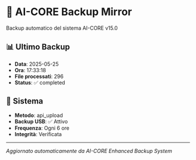 # 🧬 AI-CORE Backup Mirror

Backup automatico del sistema AI-CORE v15.0

## 📊 Ultimo Backup
- **Data**: 2025-05-25
- **Ora**: 17:33:18
- **File processati**: 296
- **Status**: ✅ completed

## 🎯 Sistema
- **Metodo**: api_upload
- **Backup USB**: ✅ Attivo
- **Frequenza**: Ogni 6 ore
- **Integrità**: Verificata

---
*Aggiornato automaticamente da AI-CORE Enhanced Backup System*
